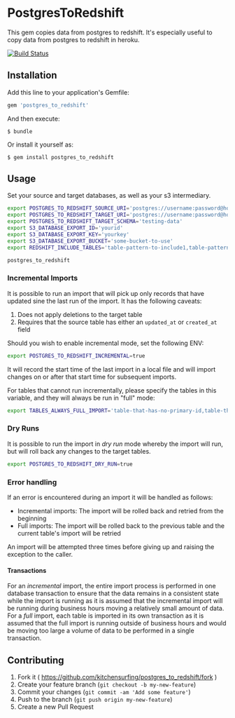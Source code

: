 # PostgresToRedshift

This gem copies data from postgres to redshift. It's especially useful to copy data from postgres to redshift in heroku.

[![Build Status](https://travis-ci.org/kitchensurfing/postgres_to_redshift.svg?branch=master)](https://travis-ci.org/kitchensurfing/postgres_to_redshift)

## Installation

Add this line to your application's Gemfile:

```ruby
gem 'postgres_to_redshift'
```

And then execute:

    $ bundle

Or install it yourself as:

    $ gem install postgres_to_redshift

## Usage

Set your source and target databases, as well as your s3 intermediary.

```bash
export POSTGRES_TO_REDSHIFT_SOURCE_URI='postgres://username:password@host:port/database-name'
export POSTGRES_TO_REDSHIFT_TARGET_URI='postgres://username:password@host:port/database-name'
export POSTGRES_TO_REDSHIFT_TARGET_SCHEMA='testing-data'
export S3_DATABASE_EXPORT_ID='yourid'
export S3_DATABASE_EXPORT_KEY='yourkey'
export S3_DATABASE_EXPORT_BUCKET='some-bucket-to-use'
export REDSHIFT_INCLUDE_TABLES='table-pattern-to-include1,table-pattern-to-include2'

postgres_to_redshift
```

### Incremental Imports

It is possible to run an import that will pick up only records that have updated sine the last run of the import. It has the following caveats:

1. Does not apply deletions to the target table
1. Requires that the source table has either an `updated_at` or `created_at` field

Should you wish to enable incremental mode, set the following ENV:

```bash
export POSTGRES_TO_REDSHIFT_INCREMENTAL=true
```

It will record the start time of the last import in a local file and will import changes on or after that start time for subsequent imports.

For tables that cannot run incrementally, please specify the tables in this variable, and they will always be run in "full" mode:

```bash
export TABLES_ALWAYS_FULL_IMPORT='table-that-has-no-primary-id,table-that-has-no-updated_at'
```

### Dry Runs

It is possible to run the import in _dry run_ mode whereby the import will run, but will roll back any changes to the target tables.

```bash
export POSTGRES_TO_REDSHIFT_DRY_RUN=true
```

### Error handling

If an error is encountered during an import it will be handled as follows:

* Incremental imports: The import will be rolled back and retried from the beginning
* Full imports: The import will be rolled back to the previous table and the current table's import will be retried

An import will be attempted three times before giving up and raising the exception to the caller.

#### Transactions

For an _incremental_ import, the entire import process is performed in one database transaction to ensure that the data remains in a consistent state while the import is running as it is assumed that the incremental import will be running during business hours moving a relatively small amount of data. For a _full_ import, each table is imported in its own transaction as it is assumed that the full import is running outside of business hours and would be moving too large a volume of data to be performed in a single transaction.

## Contributing

1. Fork it ( https://github.com/kitchensurfing/postgres_to_redshift/fork )
2. Create your feature branch (`git checkout -b my-new-feature`)
3. Commit your changes (`git commit -am 'Add some feature'`)
4. Push to the branch (`git push origin my-new-feature`)
5. Create a new Pull Request
